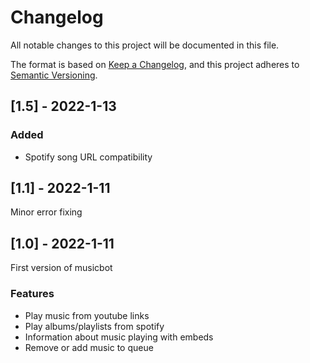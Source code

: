 # Changelog

All notable changes to this project will be documented in this file.

The format is based on [Keep a Changelog](https://keepachangelog.com/en/1.0.0/),
and this project adheres to [Semantic Versioning](https://semver.org/spec/v2.0.0.html).
## [1.5] - 2022-1-13
### Added
- Spotify song URL compatibility

## [1.1] - 2022-1-11
Minor error fixing

## [1.0] - 2022-1-11
First version of musicbot

### Features
- Play music from youtube links
- Play albums/playlists from spotify
- Information about music playing with embeds
- Remove or add music to queue
